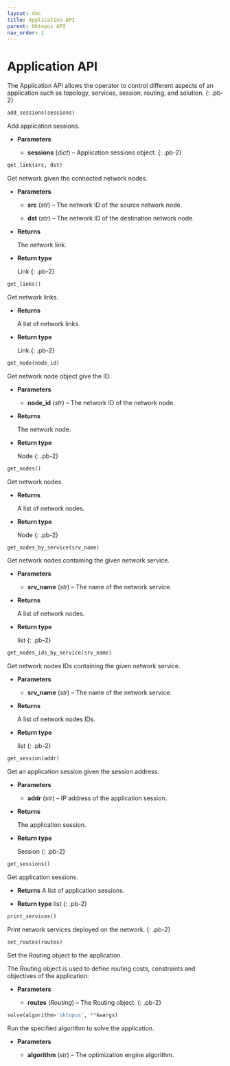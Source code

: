 ```yaml
---
layout: doc
title: Application API
parent: Oktopus API
nav_order: 1
---
```


# Application API

The Application API allows the operator to control different aspects of an application such as topology, services, session, routing, and solution.
{: .pb-2}

```python
add_sessions(sessions)
```

Add application sessions. 

* **Parameters** 

    * **sessions** (*dict*) – Application sessions object. 
{: .pb-2}


```python
get_link(src, dst)
```

Get network given the connected network nodes.


* **Parameters**

    
    * **src** (*str*) – The network ID of the source network node.


    * **dst** (*str*) – The network ID of the destination network node.



* **Returns**

    The network link.



* **Return type**

    Link
{: .pb-2}

```python
get_links()
```

Get network links.


* **Returns**

    A list of network links.



* **Return type**

    Link
{: .pb-2}

```python
get_node(node_id)
```

Get network node object give the ID.


* **Parameters**

    * **node_id** (*str*) – The network ID of the network node.



* **Returns**

    The network node.



* **Return type**

    Node
{: .pb-2}

```python
get_nodes()
```

Get network nodes.


* **Returns**

    A list of network nodes.



* **Return type**

    Node
{: .pb-2}

```python
get_nodes_by_service(srv_name)
```

Get network nodes containing the given network service.


* **Parameters**

    * **srv_name** (*str*) – The name of the network service.



* **Returns**

    A list of network nodes.



* **Return type**

    list
{: .pb-2}

```python
get_nodes_ids_by_service(srv_name)
```

Get network nodes IDs containing the given network service.


* **Parameters**

    * **srv_name** (*str*) – The name of the network service.



* **Returns**

    A list of network nodes IDs.



* **Return type**

    list
{: .pb-2}

```python
get_session(addr)
```

Get an application session given the session address.


* **Parameters**

    * **addr** (*str*) – IP address of the application session.



* **Returns**

    The application session.



* **Return type**

    Session
{: .pb-2}

```python
get_sessions()
```

Get application sessions.


* **Returns**
     A list of application sessions.

* **Return type**
    list
{: .pb-2}

```python
print_services()
```

Print network services deployed on the network.
{: .pb-2}

```python
set_routes(routes)
```

Set the Routing object to the application.

The Routing object is used to define routing costs, constraints and objectives of the application.


* **Parameters**

    * **routes** (*Routing*) – The Routing object.
{: .pb-2}

```python
solve(algorithm='oktopus', **kwargs)
```

Run the specified algorithm to solve the application.


* **Parameters**

    * **algorithm** (*str*) – The optimization engine algorithm.
